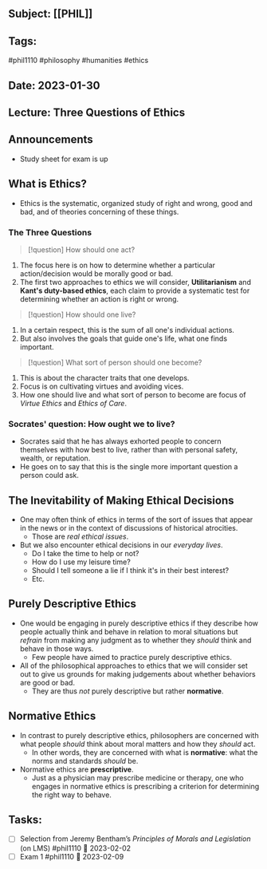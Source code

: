 ## Subject: [[PHIL]]
## Tags:
#phil1110 #philosophy #humanities #ethics
## Date: 2023-01-30
## Lecture: Three Questions of Ethics

## Announcements
- Study sheet for exam is up

## What is Ethics?
- Ethics is the systematic, organized study of right and wrong, good and bad, and of theories concerning of these things.
### The Three Questions
> [!question] How should one act?
1. The focus here is on how to determine whether a particular action/decision would be morally good or bad.
2. The first two approaches to ethics we will consider, **Utilitarianism** and **Kant's duty-based ethics**, each claim to provide a systematic test for determining whether an action is right or wrong.
> [!question] How should one live?
1. In a certain respect, this is the sum of all one's individual actions.
2. But also involves the goals that guide one's life, what one finds important.
> [!question] What sort of person should one become?
1. This is about the character traits that one develops.
2. Focus is on cultivating virtues and avoiding vices.
3. How one should live and what sort of person to become are focus of *Virtue Ethics* and *Ethics of Care*.
### Socrates' question: How ought we to live?
- Socrates said that he has always exhorted people to concern themselves with how best to live, rather than with personal safety, wealth, or reputation.
- He goes on to say that this is the single more important question a person could ask.

## The Inevitability of Making Ethical Decisions
- One may often think of ethics in terms of the sort of issues that appear in the news or in the context of discussions of historical atrocities.
	- Those are *real ethical issues*.
- But we also encounter ethical decisions in our *everyday lives*.
	- Do I take the time to help or not?
	- How do I use my leisure time?
	- Should I tell someone a lie if I think it's in their best interest?
	- Etc.

## Purely Descriptive Ethics
- One would be engaging in purely descriptive ethics if they describe how people actually think and behave in relation to moral situations but *refrain* from making any judgment as to whether they *should* think and behave in those ways.
	- Few people have aimed to practice purely descriptive ethics.
- All of the philosophical approaches to ethics that we will consider set out to give us grounds for making judgements about whether behaviors are good or bad.
	- They are thus *not* purely descriptive but rather **normative**.

## Normative Ethics
- In contrast to purely descriptive ethics, philosophers are concerned with what people *should* think about moral matters and how they *should* act.
	- In other words, they are concerned with what is **normative**: what the norms and standards *should* be.
- Normative ethics are **prescriptive**.
	- Just as a physician may prescribe medicine or therapy, one who engages in normative ethics is prescribing a criterion for determining the right way to behave.

## Tasks:
- [ ] Selection from Jeremy Bentham’s _Principles of Morals and Legislation_ (on LMS) #phil1110 📅 2023-02-02 
- [ ] Exam 1 #phil1110 📅 2023-02-09
